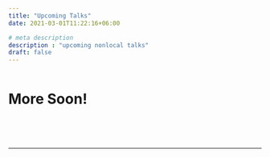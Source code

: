 ```yaml
---
title: "Upcoming Talks"
date: 2021-03-01T11:22:16+06:00

# meta description
description : "upcoming nonlocal talks"
draft: false
---
```


<h1 style="display:inline-block;">More Soon! &nbsp;&nbsp;&nbsp; <h2 style="display:inline-block;"></h2>


<br><br><hr>

